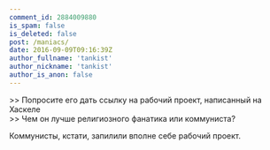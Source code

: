 ```yaml
---
comment_id: 2884009880
is_spam: false
is_deleted: false
post: /maniacs/
date: 2016-09-09T09:16:39Z
author_fullname: 'tankist'
author_nickname: 'tankist'
author_is_anon: false
---
```


<p>&gt;&gt; Попросите его дать ссылку на рабочий проект, написанный на Хаскеле<br>&gt;&gt; Чем он лучше религиозного фанатика или коммуниста?</p><p>Коммунисты, кстати, запилили вполне себе рабочий проект.</p>
